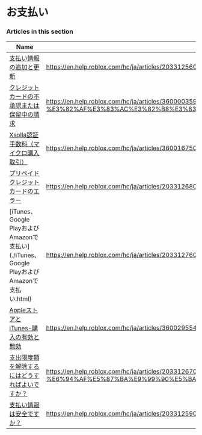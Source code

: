 # お支払い  
### Articles in this section
Name|URL
-|-
[支払い情報の追加と更新](./支払い情報の追加と更新.html) |https://en.help.roblox.com/hc/ja/articles/203312560-%E6%94%AF%E6%89%95%E3%81%84%E6%83%85%E5%A0%B1%E3%81%AE%E8%BF%BD%E5%8A%A0%E3%81%A8%E6%9B%B4%E6%96%B0
[クレジットカードの不承認または保留中の請求](./クレジットカードの不承認または保留中の請求.html) |https://en.help.roblox.com/hc/ja/articles/360000359923-%E3%82%AF%E3%83%AC%E3%82%B8%E3%83%83%E3%83%88%E3%82%AB%E3%83%BC%E3%83%89%E3%81%AE%E4%B8%8D%E6%89%BF%E8%AA%8D%E3%81%BE%E3%81%9F%E3%81%AF%E4%BF%9D%E7%95%99%E4%B8%AD%E3%81%AE%E8%AB%8B%E6%B1%82
[Xsolla認証手数料（マイクロ購入取引）](./Xsolla認証手数料（マイクロ購入取引）.html) |https://en.help.roblox.com/hc/ja/articles/360016750311-Xsolla%E8%AA%8D%E8%A8%BC%E6%89%8B%E6%95%B0%E6%96%99-%E3%83%9E%E3%82%A4%E3%82%AF%E3%83%AD%E8%B3%BC%E5%85%A5%E5%8F%96%E5%BC%95
[プリペイドクレジットカードのエラー](./プリペイドクレジットカードのエラー.html) |https://en.help.roblox.com/hc/ja/articles/203312680-%E3%83%97%E3%83%AA%E3%83%9A%E3%82%A4%E3%83%89%E3%82%AF%E3%83%AC%E3%82%B8%E3%83%83%E3%83%88%E3%82%AB%E3%83%BC%E3%83%89%E3%81%AE%E3%82%A8%E3%83%A9%E3%83%BC
[iTunes、Google PlayおよびAmazonで支払い](./iTunes、Google PlayおよびAmazonで支払い.html) |https://en.help.roblox.com/hc/ja/articles/203312760-iTunes-Google-Play%E3%81%8A%E3%82%88%E3%81%B3Amazon%E3%81%A7%E6%94%AF%E6%89%95%E3%81%84
[AppleストアとiTunes-購入の有効と無効](./AppleストアとiTunes-購入の有効と無効.html) |https://en.help.roblox.com/hc/ja/articles/360029554512-Apple%E3%82%B9%E3%83%88%E3%82%A2%E3%81%A8iTunes-%E8%B3%BC%E5%85%A5%E3%81%AE%E6%9C%89%E5%8A%B9%E3%81%A8%E7%84%A1%E5%8A%B9
[支出限度額を解除するにはどうすればよいですか？](./支出限度額を解除するにはどうすればよいですか？.html) |https://en.help.roblox.com/hc/ja/articles/203312670-%E6%94%AF%E5%87%BA%E9%99%90%E5%BA%A6%E9%A1%8D%E3%82%92%E8%A7%A3%E9%99%A4%E3%81%99%E3%82%8B%E3%81%AB%E3%81%AF%E3%81%A9%E3%81%86%E3%81%99%E3%82%8C%E3%81%B0%E3%82%88%E3%81%84%E3%81%A7%E3%81%99%E3%81%8B
[支払い情報は安全ですか？](./支払い情報は安全ですか？.html) |https://en.help.roblox.com/hc/ja/articles/203312590-%E6%94%AF%E6%89%95%E3%81%84%E6%83%85%E5%A0%B1%E3%81%AF%E5%AE%89%E5%85%A8%E3%81%A7%E3%81%99%E3%81%8B